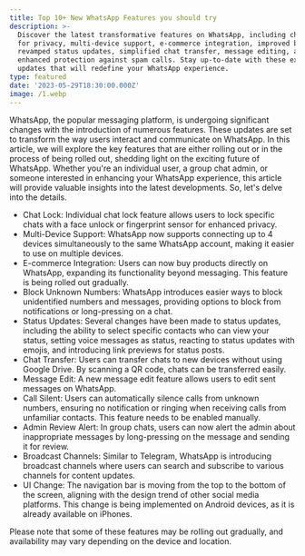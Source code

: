 ```yaml
---
title: Top 10+ New WhatsApp Features you should try
description: >-
  Discover the latest transformative features on WhatsApp, including chat lock
  for privacy, multi-device support, e-commerce integration, improved blocking,
  revamped status updates, simplified chat transfer, message editing, and
  enhanced protection against spam calls. Stay up-to-date with these exciting
  updates that will redefine your WhatsApp experience.
type: featured
date: '2023-05-29T18:30:00.000Z'
image: /1.webp
---
```


WhatsApp, the popular messaging platform, is undergoing significant changes with the introduction of numerous features. These updates are set to transform the way users interact and communicate on WhatsApp. In this article, we will explore the key features that are either rolling out or in the process of being rolled out, shedding light on the exciting future of WhatsApp. Whether you're an individual user, a group chat admin, or someone interested in enhancing your WhatsApp experience, this article will provide valuable insights into the latest developments. So, let's delve into the details.

* Chat Lock: Individual chat lock feature allows users to lock specific chats with a face unlock or fingerprint sensor for enhanced privacy.
* Multi-Device Support: WhatsApp now supports connecting up to 4 devices simultaneously to the same WhatsApp account, making it easier to use on multiple devices.
* E-commerce Integration: Users can now buy products directly on WhatsApp, expanding its functionality beyond messaging. This feature is being rolled out gradually.
* Block Unknown Numbers: WhatsApp introduces easier ways to block unidentified numbers and messages, providing options to block from notifications or long-pressing on a chat.
* Status Updates: Several changes have been made to status updates, including the ability to select specific contacts who can view your status, setting voice messages as status, reacting to status updates with emojis, and introducing link previews for status posts.
* Chat Transfer: Users can transfer chats to new devices without using Google Drive. By scanning a QR code, chats can be transferred easily.
* Message Edit: A new message edit feature allows users to edit sent messages on WhatsApp.
* Call Silent: Users can automatically silence calls from unknown numbers, ensuring no notification or ringing when receiving calls from unfamiliar contacts. This feature needs to be enabled manually.
* Admin Review Alert: In group chats, users can now alert the admin about inappropriate messages by long-pressing on the message and sending it for review.
* Broadcast Channels: Similar to Telegram, WhatsApp is introducing broadcast channels where users can search and subscribe to various channels for content updates.
* UI Change: The navigation bar is moving from the top to the bottom of the screen, aligning with the design trend of other social media platforms. This change is being implemented on Android devices, as it is already available on iPhones.

Please note that some of these features may be rolling out gradually, and availability may vary depending on the device and location.
